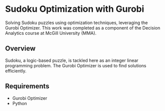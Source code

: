 
# Sudoku Optimization with Gurobi

Solving Sudoku puzzles using optimization techniques, leveraging the Gurobi Optimizer. This work was completed as a component of the Decision Analytics course at McGill University (MMA).

## Overview

Sudoku, a logic-based puzzle, is tackled here as an integer linear programming problem. The Gurobi Optimizer is used to find solutions efficiently.

## Requirements

- Gurobi Optimizer
- Python

